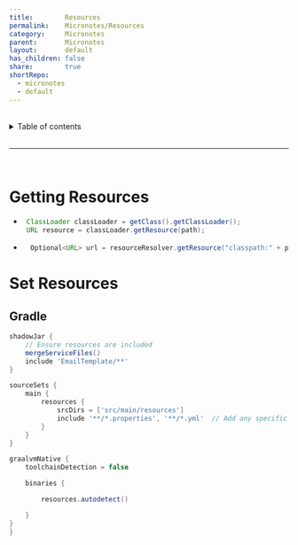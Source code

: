 ```yaml
---
title:        Resources
permalink:    Micronotes/Resources
category:     Micronotes
parent:       Micronotes
layout:       default
has_children: false
share:        true
shortRepo:
  - micronotes
  - default       
---
```



<br/>          

<details markdown="block">                
<summary>                
Table of contents                
</summary>                
{: .text-delta }                
1. TOC                
{:toc}                
</details>                

<br/>                

***                

<br/>

# Getting Resources

- ```java
   ClassLoader classLoader = getClass().getClassLoader();
   URL resource = classLoader.getResource(path);
  ```

- ```java
    Optional<URL> url = resourceResolver.getResource("classpath:" + path);
  ```

# Set Resources

## Gradle

```groovy
shadowJar {
    // Ensure resources are included
    mergeServiceFiles()
    include 'EmailTemplate/**'
}

sourceSets {
    main {
        resources {
            srcDirs = ['src/main/resources']
            include '**/*.properties', '**/*.yml'  // Add any specific file patterns if needed
        }
    }
}

graalvmNative {
    toolchainDetection = false

    binaries {

        resources.autodetect()

    }
}
}
```